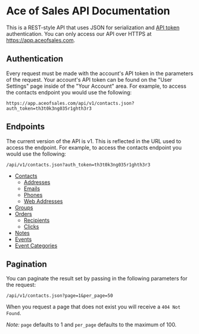 # Ace of Sales API Documentation

This is a REST-style API that uses JSON for serialization and [API token](#authentication) authentication. You can only access our API over HTTPS at https://app.aceofsales.com.

## Authentication

Every request must be made with the account's API token in the parameters of the request. Your account's API token can be found on the "User Settings" page inside of the "Your Account" area. For example, to access the contacts endpoint you would use the following:

```
https://app.aceofsales.com/api/v1/contacts.json?auth_token=th3t0k3ng035r1ghth3r3
```

## Endpoints

The current version of the API is v1. This is reflected in the URL used to access the endpoint. For example, to access the contacts endpoint you would use the following:

```
/api/v1/contacts.json?auth_token=th3t0k3ng035r1ghth3r3
```


* [Contacts](https://github.com/aceofsales/api-docs/blob/master/endpoints/contacts.md)
  * [Addresses](https://github.com/aceofsales/api-docs/blob/master/endpoints/addresses.md)
  * [Emails](https://github.com/aceofsales/api-docs/blob/master/endpoints/emails.md)
  * [Phones](https://github.com/aceofsales/api-docs/blob/master/endpoints/phones.md)
  * [Web Addresses](https://github.com/aceofsales/api-docs/blob/master/endpoints/web_addresses.md)
* [Groups](https://github.com/aceofsales/api-docs/blob/master/endpoints/groups.md)
* [Orders](https://github.com/aceofsales/api-docs/blob/master/endpoints/orders.md)
  * [Recipients](https://github.com/aceofsales/api-docs/blob/master/endpoints/recipients.md)
  * [Clicks](https://github.com/aceofsales/api-docs/blob/master/endpoints/clicks.md)
* [Notes](https://github.com/aceofsales/api-docs/blob/master/endpoints/notes.md)
* [Events](https://github.com/aceofsales/api-docs/blob/master/endpoints/events.md)
* [Event Categories](https://github.com/aceofsales/api-docs/blob/master/endpoints/event_categories.md)


## Pagination

You can paginate the result set by passing in the following parameters for the request:

```
/api/v1/contacts.json?page=1&per_page=50
```

When you request a page that does not exist you will receive a ```404 Not Found```.

*Note:* ```page``` defaults to 1 and ```per_page``` defaults to the maximum of 100.